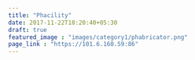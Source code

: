 ```yaml
---
title: "Phacility"
date: 2017-11-22T18:20:40+05:30
draft: true
featured_image : "images/category1/phabricator.png"
page_link : "https://101.6.160.59:86"
---
```


